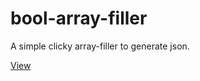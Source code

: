 # bool-array-filler

A simple clicky array-filler to generate json.

[View](https://lukestorry.github.io/bool-array-filler/)